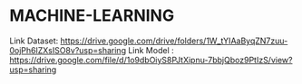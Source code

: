 # MACHINE-LEARNING

Link Dataset: https://drive.google.com/drive/folders/1W_tYIAaByqZN7zuu-0ojPh6lZXsISO8v?usp=sharing 
Link Model  : https://drive.google.com/file/d/1o9dbOiyS8PJtXipnu-7bbjQboz9PtIzS/view?usp=sharing 
